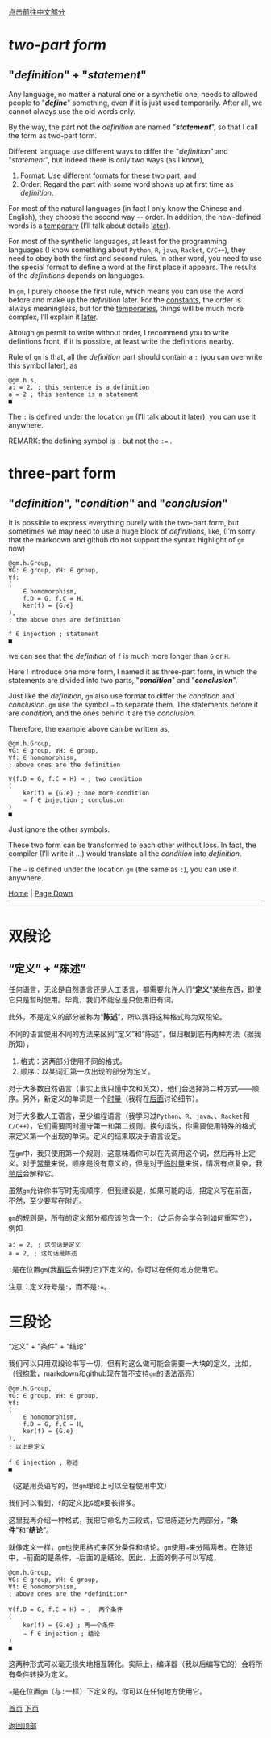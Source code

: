 [点击前往中文部分](#双段论)

# *two-part form*
## "*definition*" + "*statement*"

Any language, no matter a natural one or a synthetic one, needs to allowed people to "***define***" something, even if it is just used temporarily. After all, we cannot always use the old words only.

By the way, the part not the *definition* are named "***statement***", so that I call the form as two-part form.

Different language use different ways to differ the "*definition*" and "*statement*", but indeed there is only two ways (as I know),

1. Format: Use different formats for these two part, and
2. Order: Regard the part with some word shows up at first time as *definition*. 

For most of the natural languages (in fact I only know the Chinese and English), they choose the second way -- order. In addition, the new-defined words is a [temporary](2#temporary) (I’ll talk about details [later](2)).

For most of the synthetic languages, at least for the programming languages (I know something about `Python`, `R`, `java`, `Racket`, `C/C++`), they need to obey both the first and second rules. In other word, you need to use the special format to define a word at the first place it appears. The results of the *definitions* depends on languages.

In `gm`, I purely choose the first rule, which means you can use the word before and make up the *definition* later. For the [constants](2#constant), the order is always meaningless, but for the [temporaries](2#temporary), things will be much more complex, I’ll explain it [later](2).

Altough `gm` permit to write without order, I recommend you to write defintions front, if it is possible, at least write the definitions nearby.

Rule of `gm` is that, all the *definition* part should contain a `:` (you can overwrite this symbol later), as

<!-- TODO -->
```gm
@gm.h.s,
a: = 2, ; this sentence is a definition
a = 2 ; this sentence is a statement
■
```

The `:` is defined under the location `gm` (I’ll talk about it [later](2#location)), you can use it anywhere.

REMARK: the defining symbol is `:` but not the `:=`..

<!-- For such a  -->

# three-part form

## "*definition*", "*condition*" and "*conclusion*"

It is possible to express everything purely with the two-part form, but sometimes we may need to use a huge block of *definitions*, like, (I’m sorry that the markdown and github do not support the syntax highlight of `gm` now)

```gm
@gm.h.Group,
∀G: ∈ group, ∀H: ∈ group,
∀f:
(
	∈ homomorphism,
	f.D = G, f.C = H,
	ker(f) = {G.e}
),
; the above ones are definition

f ∈ injection ; statement
■
```

we can see that the *definition* of `f` is much more longer than `G` or `H`.

Here I introduce one more form, I named it as three-part form, in which the statements are divided into two parts, "***condition***" and "***conclusion***".

Just like the *definition*, `gm` also use format to differ the *condition* and *conclusion*. `gm` use the symbol `⇒` to separate them. The statements before it are *condition*, and the ones behind it are the *conclusion*.

Therefore, the example above can be written as,

```gm
@gm.h.Group,
∀G: ∈ group, ∀H: ∈ group,
∀f: ∈ homomorphism,
; above ones are the definition

∀(f.D = G, f.C = H) ⇒ ; two condition
(
	ker(f) = {G.e} ; one more condition
	⇒ f ∈ injection ; conclusion
)
■
```

Just ignore the other symbols.

These two form can be transformed to each other without loss. In fact, the compiler (I’ll write it ...) would translate all the *condition* into *definition*.

The `⇒` is defined under the location `gm` (the same as `:`), you can use it anywhere.

[Home](Home#content-----目录) | [Page Down](1)

---

# 双段论
## “定义” + “陈述”

任何语言，无论是自然语言还是人工语言，都需要允许人们“**定义**”某些东西，即使它只是暂时使用。毕竟，我们不能总是只使用旧有词。

此外，不是定义的部分被称为“**陈述**”，所以我将这种格式称为双段论。

不同的语言使用不同的方法来区别“定义”和“陈述”，但归根到底有两种方法（据我所知），
1. 格式：这两部分使用不同的格式。
2. 顺序：以某词汇第一次出现的部分为定义。

对于大多数自然语言（事实上我只懂中文和英文），他们会选择第二种方式——顺序。另外，新定义的单词是一个[时量](2#时量临时量)（我将在[后面](2)讨论细节）。

对于大多数人工语言，至少编程语言（我学习过`Python`、`R`、`java`、、`Racket`和`C/C++`），它们需要同时遵守第一和第二规则。换句话说，你需要使用特殊的格式来定义第一个出现的单词。定义的结果取决于语言设定。

在`gm`中，我只使用第一个规则，这意味着你可以在先调用这个词，然后再补上定义。对于[常量](2#常量)来说，顺序是没有意义的，但是对于[临时量](2#时量临时量)来说，情况有点复杂，我[稍后](2)会解释它。

虽然`gm`允许你书写时无视顺序，但我建议是，如果可能的话，把定义写在前面，不然，至少要写在附近。

`gm`的规则是，所有的定义部分都应该包含一个`:`（之后你会学会到如何重写它），例如

```gm
a: = 2, ; 这句话是定义
a = 2, ; 这句话是陈述
```

`:`是在位置`gm`(我[稍后](2#位置)会讲到它)下定义的，你可以在任何地方使用它。

注意：定义符号是`:`，而不是`:=`。

# 三段论

“定义” + “条件” + “结论”

我们可以只用双段论书写一切，但有时这么做可能会需要一大块的定义，比如，（很抱歉，markdown和github现在暂不支持`gm`的语法高亮）

```gm
@gm.h.Group,
∀G: ∈ group, ∀H: ∈ group,
∀f:
(
	∈ homomorphism,
	f.D = G, f.C = H,
	ker(f) = {G.e}
),
; 以上是定义

f ∈ injection ; 称述
■
```
（这是用英语写的，但`gm`理论上可以全程使用中文）

我们可以看到，`f`的定义比`G`或`H`要长得多。

这里我再介绍一种格式，我把它命名为三段式，它把陈述分为两部分，“**条件**”和“**结论**”。

就像定义一样，`gm`也使用格式来区分条件和结论。`gm`使用`⇒`来分隔两者。在陈述中，`⇒`前面的是条件，`⇒`后面的是结论。因此，上面的例子可以写成，

```gm
@gm.h.Group,
∀G: ∈ group, ∀H: ∈ group,
∀f: ∈ homomorphism,
; above ones are the *definition*

∀(f.D = G, f.C = H) ⇒ ;  两个条件
(
	ker(f) = {G.e} ; 再一个条件
	⇒ f ∈ injection ; 结论
)
■
```

这两种形式可以毫无损失地相互转化。实际上，编译器（我以后编写它的）会将所有条件转换为定义。

`⇒`是在位置`gm`（与`:`一样）下定义的，你可以在任何地方使用它。

[首页](Home#content-----目录) [下页](1)

[返回顶部](#)